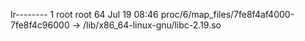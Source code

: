 lr-------- 1 root root 64 Jul 19 08:46 proc/6/map_files/7fe8f4af4000-7fe8f4c96000 -> /lib/x86_64-linux-gnu/libc-2.19.so
